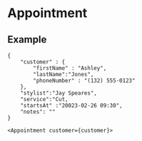 # Appointment

## Example

    {
        "customer" : {
            "firstName" : "Ashley",
            "lastName":"Jones",
            "phoneNumber" : "(132) 555-0123"
        },
        "stylist":"Jay Speares",
        "service":"Cut,
        "startsAt" :"20023-02-26 09:30",
        "notes": ""
    }

    <Appointment customer={customer}>
